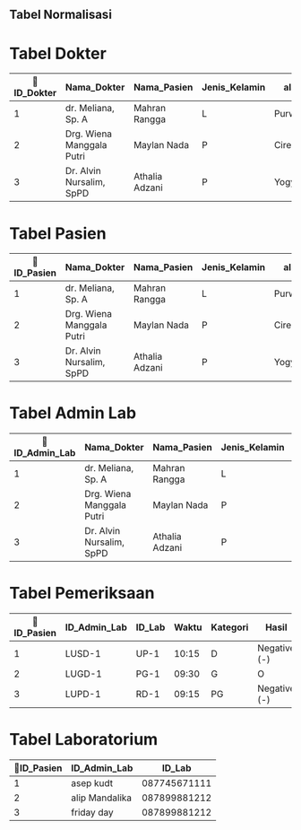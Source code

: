 ## Tabel Normalisasi

# Tabel Dokter
|🔑ID_Dokter|Nama_Dokter|Nama_Pasien|Jenis_Kelamin|alamat|Jenis_Penyakit(spesialisasi)|Jenis_Pemeriksaan|
|---|-------|------|--|---|---|---|
|1|dr. Meliana, Sp. A|Mahran Rangga|L|Purwakarta|Anak|Tes Uji Protein C - Reaktif|
|2| Drg. Wiena Manggala Putri|Maylan Nada|P|Cirebon|Gigi Dan Mulut|Sondasi|
|3| Dr. Alvin Nursalim, SpPD|Athalia Adzani|P|Yogyakarta|Penyakit Dalam|Magnetic Resonance Imaging (MRI)|


# Tabel Pasien
|🔑ID_Pasien|Nama_Dokter|Nama_Pasien|Jenis_Kelamin|alamat|Jenis_Penyakit(spesialisasi)|Jenis_Pemeriksaan|
|---|-------|------|--|---|---|---|
|1|dr. Meliana, Sp. A|Mahran Rangga|L|Purwakarta|Anak|Tes Uji Protein C - Reaktif|
|2| Drg. Wiena Manggala Putri|Maylan Nada|P|Cirebon|Gigi Dan Mulut|Sondasi|
|3| Dr. Alvin Nursalim, SpPD|Athalia Adzani|P|Yogyakarta|Penyakit Dalam|Magnetic Resonance Imaging (MRI)|


# Tabel Admin Lab
|🔑ID_Admin_Lab|Nama_Dokter|Nama_Pasien|Jenis_Kelamin|alamat|Jenis_Penyakit(spesialisasi)|Jenis_Pemeriksaan|
|---|-------|------|--|---|---|---|
|1|dr. Meliana, Sp. A|Mahran Rangga|L|Purwakarta|Anak|Tes Uji Protein C - Reaktif|
|2|Drg. Wiena Manggala Putri|Maylan Nada|P|Cirebon|Gigi Dan Mulut|Sondasi|
|3|Dr. Alvin Nursalim, SpPD|Athalia Adzani|P|Yogyakarta|Penyakit Dalam|Magnetic Resonance Imaging (MRI)|


# Tabel Pemeriksaan
|🔑ID_Pasien|ID_Admin_Lab|ID_Lab|Waktu|Kategori|Hasil|Status_Pengriman_Hasil|Waktu_Pengriman_Hasil|
|---|---|---|---|---|---|---|---|
|1|LUSD-1|UP-1|10:15|D|Negative (-)|B|12:45|
|2|LUGD-1|PG-1|09:30|G|O|P|O|
|3|LUPD-1|RD-1|09:15|PG|Negative (-)|B|17:55|


# Tabel Laboratorium
|🔑ID_Pasien|ID_Admin_Lab|ID_Lab| 
|---|---|---| 
|1|asep kudt|087745671111|  
|2|alip Mandalika|087899881212| 
|3|friday day|087899881212| 
